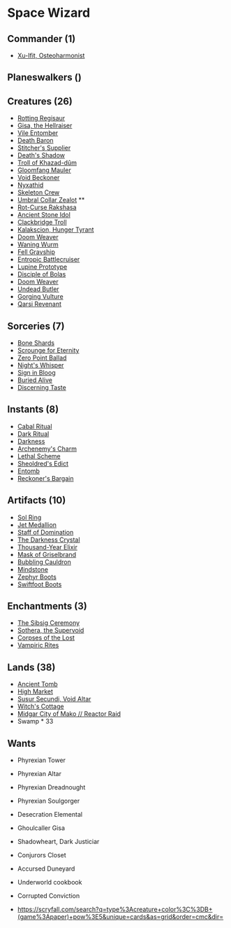 # Space Wizard

## Commander (1)
* [Xu-Ifit, Osteoharmonist](https://www.cardkingdom.com/catalog/search?search=header&filter%5Bname%5D=Xu-Ifit%2C+Osteoharmonist)

## Planeswalkers ()

## Creatures (26)
* [Rotting Regisaur]()
* [Gisa, the Hellraiser]()
* [Vile Entomber]()
* [Death Baron]()
* [Stitcher's Supplier]()
* [Death's Shadow]()
* [Troll of Khazad-dûm]()
* [Gloomfang Mauler]()
* [Void Beckoner]()
* [Nyxathid]()
* [Skeleton Crew]()
* [Umbral Collar Zealot]() **
* [Rot-Curse Rakshasa]()
* [Ancient Stone Idol]()
* [Clackbridge Troll]()
* [Kalakscion, Hunger Tyrant]()
* [Doom Weaver]()
* [Waning Wurm]()
* [Fell Gravship]()
* [Entropic Battlecruiser]()
* [Lupine Prototype]()
* [Disciple of Bolas]()
* [Doom Weaver]()
* [Undead Butler]()
* [Gorging Vulture]()
* [Qarsi Revenant]()

## Sorceries (7)
* [Bone Shards]()
* [Scrounge for Eternity]()
* [Zero Point Ballad]()
* [Night's Whisper]()
* [Sign in Bloog]()
* [Buried Alive]()
* [Discerning Taste]()

## Instants (8)
* [Cabal Ritual]()
* [Dark Ritual]()
* [Darkness]()
* [Archenemy's Charm]()
* [Lethal Scheme]()
* [Sheoldred's Edict]()
* [Entomb]()
* [Reckoner's Bargain]()

## Artifacts (10)
* [Sol Ring]()
* [Jet Medallion]()
* [Staff of Domination]()
* [The Darkness Crystal]()
* [Thousand-Year Elixir]()
* [Mask of Griselbrand]()
* [Bubbling Cauldron]()
* [Mindstone]()
* [Zephyr Boots]()
* [Swiftfoot Boots]()

## Enchantments (3)
* [The Sibsig Ceremony]()
* [Sothera, the Supervoid]()
* [Corpses of the Lost]()
* [Vampiric Rites]()

## Lands (38)
* [Ancient Tomb]()
* [High Market]()
* [Susur Secundi, Void Altar]()
* [Witch's Cottage]()
* [Midgar City of Mako // Reactor Raid]()
* Swamp * 33

## Wants
* Phyrexian Tower
* Phyrexian Altar
* Phyrexian Dreadnought
* Phyrexian Soulgorger
* Desecration Elemental 
* Ghoulcaller Gisa
* Shadowheart, Dark Justiciar
* Conjurors Closet
* Accursed Duneyard


* Underworld cookbook
* Corrupted Conviction
* https://scryfall.com/search?q=type%3Acreature+color%3C%3DB+(game%3Apaper)+pow%3E5&unique=cards&as=grid&order=cmc&dir=